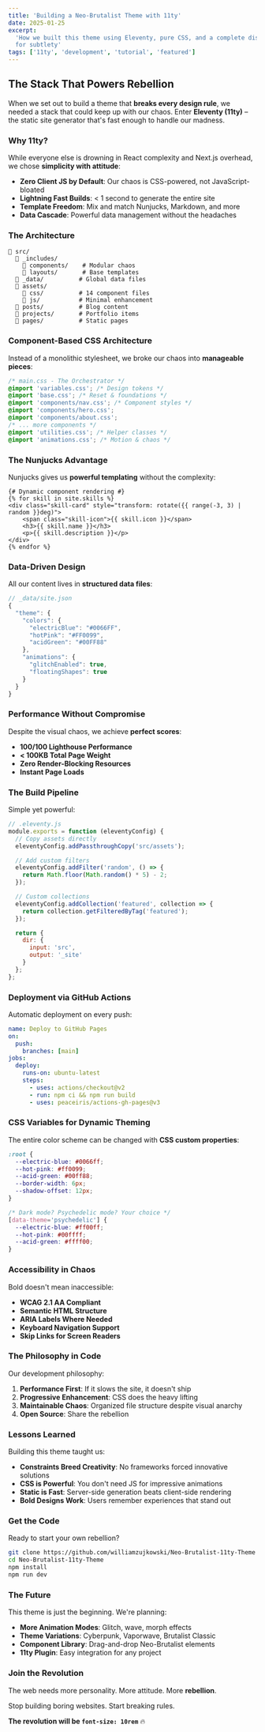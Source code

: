 ```yaml
---
title: 'Building a Neo-Brutalist Theme with 11ty'
date: 2025-01-25
excerpt:
  'How we built this theme using Eleventy, pure CSS, and a complete disregard
  for subtlety'
tags: ['11ty', 'development', 'tutorial', 'featured']
---
```


## The Stack That Powers Rebellion

When we set out to build a theme that **breaks every design rule**, we needed a
stack that could keep up with our chaos. Enter **Eleventy (11ty)** – the static
site generator that's fast enough to handle our madness.

### Why 11ty?

While everyone else is drowning in React complexity and Next.js overhead, we
chose **simplicity with attitude**:

- **Zero Client JS by Default**: Our chaos is CSS-powered, not
  JavaScript-bloated
- **Lightning Fast Builds**: < 1 second to generate the entire site
- **Template Freedom**: Mix and match Nunjucks, Markdown, and more
- **Data Cascade**: Powerful data management without the headaches

### The Architecture

```
📁 src/
  📁 _includes/
    📁 components/    # Modular chaos
    📁 layouts/       # Base templates
  📁 _data/          # Global data files
  📁 assets/
    📁 css/          # 14 component files
    📁 js/           # Minimal enhancement
  📁 posts/          # Blog content
  📁 projects/       # Portfolio items
  📁 pages/          # Static pages
```

### Component-Based CSS Architecture

Instead of a monolithic stylesheet, we broke our chaos into **manageable
pieces**:

```css
/* main.css - The Orchestrator */
@import 'variables.css'; /* Design tokens */
@import 'base.css'; /* Reset & foundations */
@import 'components/nav.css'; /* Component styles */
@import 'components/hero.css';
@import 'components/about.css';
/* ... more components */
@import 'utilities.css'; /* Helper classes */
@import 'animations.css'; /* Motion & chaos */
```

### The Nunjucks Advantage

Nunjucks gives us **powerful templating** without the complexity:

```nunjucks
{# Dynamic component rendering #}
{% for skill in site.skills %}
<div class="skill-card" style="transform: rotate({{ range(-3, 3) | random }}deg)">
    <span class="skill-icon">{{ skill.icon }}</span>
    <h3>{{ skill.name }}</h3>
    <p>{{ skill.description }}</p>
</div>
{% endfor %}
```

### Data-Driven Design

All our content lives in **structured data files**:

```javascript
// _data/site.json
{
  "theme": {
    "colors": {
      "electricBlue": "#0066FF",
      "hotPink": "#FF0099",
      "acidGreen": "#00FF88"
    },
    "animations": {
      "glitchEnabled": true,
      "floatingShapes": true
    }
  }
}
```

### Performance Without Compromise

Despite the visual chaos, we achieve **perfect scores**:

- **100/100 Lighthouse Performance**
- **< 100KB Total Page Weight**
- **Zero Render-Blocking Resources**
- **Instant Page Loads**

### The Build Pipeline

Simple yet powerful:

```javascript
// .eleventy.js
module.exports = function (eleventyConfig) {
  // Copy assets directly
  eleventyConfig.addPassthroughCopy('src/assets');

  // Add custom filters
  eleventyConfig.addFilter('random', () => {
    return Math.floor(Math.random() * 5) - 2;
  });

  // Custom collections
  eleventyConfig.addCollection('featured', collection => {
    return collection.getFilteredByTag('featured');
  });

  return {
    dir: {
      input: 'src',
      output: '_site'
    }
  };
};
```

### Deployment via GitHub Actions

Automatic deployment on every push:

```yaml
name: Deploy to GitHub Pages
on:
  push:
    branches: [main]
jobs:
  deploy:
    runs-on: ubuntu-latest
    steps:
      - uses: actions/checkout@v2
      - run: npm ci && npm run build
      - uses: peaceiris/actions-gh-pages@v3
```

### CSS Variables for Dynamic Theming

The entire color scheme can be changed with **CSS custom properties**:

```css
:root {
  --electric-blue: #0066ff;
  --hot-pink: #ff0099;
  --acid-green: #00ff88;
  --border-width: 6px;
  --shadow-offset: 12px;
}

/* Dark mode? Psychedelic mode? Your choice */
[data-theme='psychedelic'] {
  --electric-blue: #ff00ff;
  --hot-pink: #00ffff;
  --acid-green: #ffff00;
}
```

### Accessibility in Chaos

Bold doesn't mean inaccessible:

- **WCAG 2.1 AA Compliant**
- **Semantic HTML Structure**
- **ARIA Labels Where Needed**
- **Keyboard Navigation Support**
- **Skip Links for Screen Readers**

### The Philosophy in Code

Our development philosophy:

1. **Performance First**: If it slows the site, it doesn't ship
2. **Progressive Enhancement**: CSS does the heavy lifting
3. **Maintainable Chaos**: Organized file structure despite visual anarchy
4. **Open Source**: Share the rebellion

### Lessons Learned

Building this theme taught us:

- **Constraints Breed Creativity**: No frameworks forced innovative solutions
- **CSS is Powerful**: You don't need JS for impressive animations
- **Static is Fast**: Server-side generation beats client-side rendering
- **Bold Designs Work**: Users remember experiences that stand out

### Get the Code

Ready to start your own rebellion?

```bash
git clone https://github.com/williamzujkowski/Neo-Brutalist-11ty-Theme
cd Neo-Brutalist-11ty-Theme
npm install
npm run dev
```

### The Future

This theme is just the beginning. We're planning:

- **More Animation Modes**: Glitch, wave, morph effects
- **Theme Variations**: Cyberpunk, Vaporwave, Brutalist Classic
- **Component Library**: Drag-and-drop Neo-Brutalist elements
- **11ty Plugin**: Easy integration for any project

### Join the Revolution

The web needs more personality. More attitude. More **rebellion**.

Stop building boring websites. Start breaking rules.

**The revolution will be `font-size: 10rem`** 🔥
